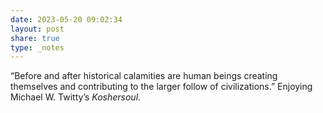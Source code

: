 ```yaml
---
date: 2023-05-20 09:02:34
layout: post
share: true
type: _notes
---
```

“Before and after historical calamities are human beings creating themselves and contributing to the larger follow of civilizations.” Enjoying Michael W. Twitty’s _Koshersoul_.
